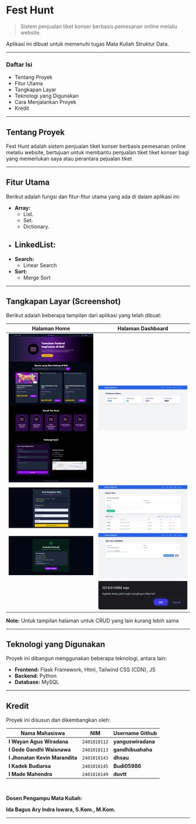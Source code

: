 # Fest Hunt

> Sistem penjualan tiket konser berbasis pemesanan online melaliu website.

Aplikasi ini dibuat untuk memenuhi tugas Mata Kuliah Struktur Data.

---

### Daftar Isi

- Tentang Proyek
- Fitur Utama
- Tangkapan Layar
- Teknologi yang Digunakan
- Cara Menjalankan Proyek
- Kredit

---

## Tentang Proyek

Fest Hunt adalah sistem penjualan tiket konser berbasis pemesanan online melaliu website, bertujuan untuk membantu penjualan tiket tiket konser bagi yang memerlukan saya atau perantara pejualan tiket

---

## Fitur Utama

Berikut adalah fungsi dan fitur-fitur utama yang ada di dalam aplikasi ini:

- **Array:**
  - List.
  - Set.
  - Dictionary.
- ## **LinkedList:**
- **Search:**
  - Linear Search
- **Sort:**
  - Merge Sort

---

## Tangkapan Layar (Screenshot)

Berikut adalah beberapa tampilan dari aplikasi yang telah dibuat:

|                           Halaman Home                            |                   Halaman Dashboard                    |
| :---------------------------------------------------------------: | :----------------------------------------------------: |
|            ![Halaman Home](static/images/ss/home.png)             | ![Halaman Dashbaord](static/images/ss/dashboard-1.png) |
|  ![Halaman Form Transaksi](static/images/ss/form-transaksi.png)   |    ![Tampilan Tiket](static/images/ss/k-tiket.png)     |
| ![Halaman Transaksi Berhasil](static/images/ss/form-berhasil.png) |  ![Tampilan Edit Tiket](static/images/ss/e-tiket.png)  |
|                                                                   |  ![Tampilan Hapus Tiket](static/images/ss/delete.png)  |

**Note:** Untuk tampilan halaman untuk CRUD yang lain kurang lebih sama

---

## Teknologi yang Digunakan

Proyek ini dibangun menggunakan beberapa teknologi, antara lain:

- **Frontend:** Flask Framework, Html, Tailwind CSS (CDN), JS
- **Backend:** Python
- **Database:** MySQL

---

## Kredit

Proyek ini disusun dan dikembangkan oleh:

| Nama Mahasiswa                 | NIM          | Username Github    |
| ------------------------------ | ------------ | ------------------ |
| **I Wayan Agus Wiradana**      | `2401010112` | **yanguswiradana** |
| **I Gede Gandhi Waisnawa**     | `2401010113` | **gandhibuahaha**  |
| **I Jhonatan Kevin Marandita** | `2401010143` | **dhsau**          |
| **I Kadek Budiarsa**           | `2401010145` | **Budi05986**      |
| **I Made Mahendra**            | `2401010149` | **duvtt**          |

<br>

**Dosen Pengampu Mata Kuliah:**

**Ida Bagus Ary Indra Iswara, S.Kom., M.Kom.**

---

